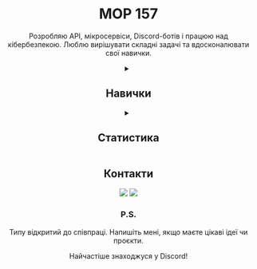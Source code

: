<div align="center">
<div>
    <h1>MOP 157</h1>
    <p>Розробляю API, мікросервіси, Discord-ботів і працюю над кібербезпекою. Люблю вирішувати складні задачі та вдосконалювати свої навички.</p>
</div>

<details><summary><h2>Навички</h2></summary>
<ul>
    <h3>Мови програмування</h3>
        <img src="https://img.shields.io/badge/javascript-F7DF1E.svg?&style=for-the-badge&logo=javascript&logoColor=black&theme=radical" alt="JavaScript">
        <img src="https://img.shields.io/badge/typescript-007ACC.svg?&style=for-the-badge&logo=typescript&logoColor=white" alt="TypeScript">
        <img src="https://img.shields.io/badge/python-3776AB.svg?&style=for-the-badge&logo=python&logoColor=white" alt="Python">
    <h3>Фреймворки</h3>
        <img src="https://img.shields.io/badge/express-000000.svg?&style=for-the-badge&logo=express&logoColor=white" alt="Express">
        <img src="https://img.shields.io/badge/nestjs-E0234E.svg?&style=for-the-badge&logo=nestjs&logoColor=white" alt="Nest.js">
    <h3><strong>Технології</strong></h3>
        <img src="https://img.shields.io/badge/websocket-000000.svg?&style=for-the-badge&logo=websocket&logoColor=white" alt="WebSocket">
        <img src="https://img.shields.io/badge/REST-API-009688?style=for-the-badge&logo=rest-api&logoColor=white" alt="REST API">
    <h3>Інструменти</h3>
        <img src="https://img.shields.io/badge/docker-2496ED.svg?&style=for-the-badge&logo=docker&logoColor=white" alt="Docker">
    <h3>Бази даних</h3>
        <img src="https://img.shields.io/badge/mongodb-47A248.svg?&style=for-the-badge&logo=mongodb&logoColor=white" alt="MongoDB">
        <img src="https://img.shields.io/badge/sqlite-003B57.svg?&style=for-the-badge&logo=sqlite&logoColor=white" alt="SQLite">
    <h3>Discord-боти</h3>
        <p>розробка, інтеграція API, модульна структура</p>
    <h3>Кібербезпека</h3>
        <p>аналіз вразливостей, трафіку та мереж</p>
</ul></details>

<details>
<summary><h2>Статистика</h2></summary>
    <img src="https://github-readme-stats.vercel.app/api?username=Mop157&show_icons=true&theme=radical" width="%100" height="200px" alt="Stats" />
    <img src="https://github-readme-stats.vercel.app/api/top-langs/?username=Mop157&layout=compact&theme=radical" width="%100" height="150px" alt="Languages" />
    <img src="https://github-profile-trophy.vercel.app/?username=Mop157&theme=monokai" width="%100" height="150px" alt="Stats" />
</details>

<h2>Контакти</h2>
<div>
    <a href="https://t.me/Mop_157" target="_blank"><img src="https://img.shields.io/badge/telegram-2CA5E0.svg?&style=for-the-badge&logo=telegram&logoColor=white"></a>
    <a href="https://discord.com/users/670163392979271710" target="_blank"><img src="https://img.shields.io/badge/discord%20-7289DA.svg?&style=for-the-badge&logo=discord&logoColor=white"></a>
</div>

<div>
    <h3>P.S.</h3>
    <p>Типу відкритий до співпраці. Напишіть мені, якщо маєте цікаві ідеї чи проєкти.</p>
    <p>Найчастіше знаходжуся у Discord!</p>
</div>
</div>
